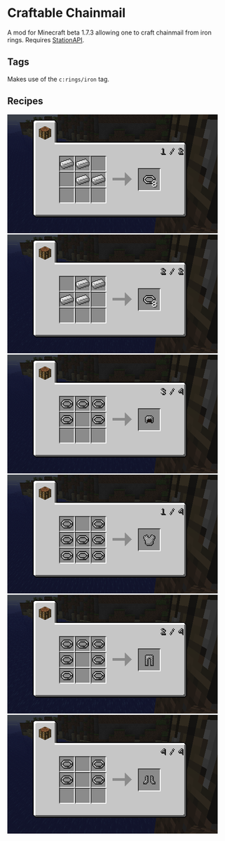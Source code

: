 # Craftable Chainmail

A mod for Minecraft beta 1.7.3 allowing one to craft chainmail from
iron rings. Requires [StationAPI](https://github.com/ModificationStation/StationAPI).

## Tags
Makes use of the `c:rings/iron` tag. 

## Recipes
![](https://github.com/Zekromaster/CraftableChainmail/blob/trunk/docs/img/iron_ring_recipe_1.png?raw=true)
![](https://github.com/Zekromaster/CraftableChainmail/blob/trunk/docs/img/iron_ring_recipe_2.png?raw=true)
![](https://github.com/Zekromaster/CraftableChainmail/blob/trunk/docs/img/chainmail_helmet_recipe.png?raw=true)
![](https://github.com/Zekromaster/CraftableChainmail/blob/trunk/docs/img/chainmail_chest_recipe.png?raw=true)
![](https://github.com/Zekromaster/CraftableChainmail/blob/trunk/docs/img/chainmail_leggings_recipe.png?raw=true)
![](https://github.com/Zekromaster/CraftableChainmail/blob/trunk/docs/img/chainmail_boots_recipe.png?raw=true)